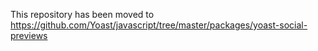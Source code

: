 This repository has been moved to https://github.com/Yoast/javascript/tree/master/packages/yoast-social-previews
